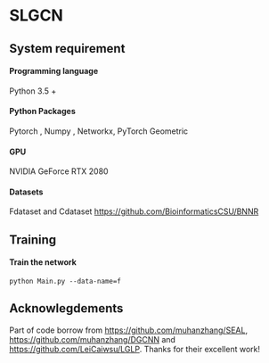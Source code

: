 # SLGCN
## System requirement

#### Programming language
Python 3.5 +

#### Python Packages
Pytorch , Numpy , Networkx, PyTorch Geometric

#### GPU
NVIDIA GeForce RTX 2080

#### Datasets

Fdataset and Cdataset https://github.com/BioinformaticsCSU/BNNR
## Training 

#### Train the network

```
python Main.py --data-name=f
```


## Acknowlegdements

Part of code borrow from https://github.com/muhanzhang/SEAL, https://github.com/muhanzhang/DGCNN and https://github.com/LeiCaiwsu/LGLP. Thanks for their excellent work!
